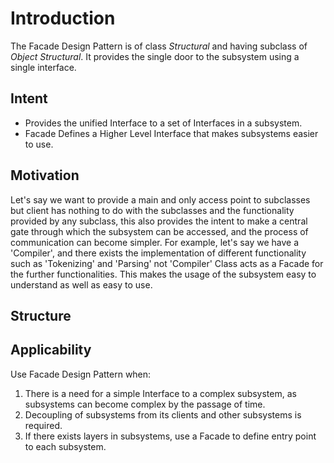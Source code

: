 # Introduction
The Facade Design Pattern is of class *Structural* and having subclass of *Object Structural*. It provides the single door to the subsystem using a single interface.

## Intent
* Provides the unified Interface to a set of Interfaces in a subsystem.
* Facade Defines a Higher Level Interface that makes subsystems easier to use.

## Motivation
Let's say we want to provide a main and only access point to subclasses but client has nothing to do with the subclasses and the functionality provided by any subclass, this also provides the intent to make a central gate through which the subsystem can be accessed, and the process of communication can become simpler.
For example, let's say we have a 'Compiler', and there exists the implementation of different functionality such as 'Tokenizing' and 'Parsing' not 'Compiler' Class acts as a Facade for the further functionalities. This makes the usage of the subsystem easy to understand as well as easy to use.

## Structure

## Applicability
Use Facade Design Pattern when:
1. There is a need for a simple Interface to a complex subsystem, as subsystems can become complex by the passage of time.
2. Decoupling of subsystems from its clients and other subsystems is required.
3. If there exists layers in subsystems, use a Facade to define entry point to each subsystem.
